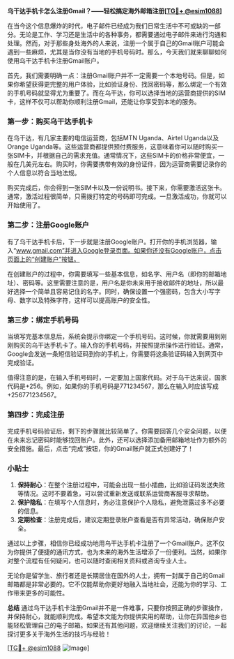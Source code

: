 **乌干达手机卡怎么注册Gmail？——轻松搞定海外邮箱注册[[TG💪+ @esim1088](https://t.me/s/esim1088)]**

在当今这个信息爆炸的时代，电子邮件已经成为我们日常生活中不可或缺的一部分。无论是工作、学习还是生活中的各种事务，都需要通过电子邮件来进行沟通和处理。然而，对于那些身处海外的人来说，注册一个属于自己的Gmail账户可能会遇到一些麻烦，尤其是当你没有当地的手机号码时。那么，今天我们就来聊聊如何使用乌干达手机卡注册Gmail账户。

首先，我们需要明确一点：注册Gmail账户并不一定需要一个本地号码。但是，如果你希望获得更完整的用户体验，比如验证身份、找回密码等，那么绑定一个有效的手机号码就显得尤为重要了。而在乌干达，你可以选择当地的运营商提供的SIM卡，这样不仅可以帮助你顺利注册Gmail，还能让你享受到本地的服务。

### **第一步：购买乌干达手机卡**
在乌干达，有几家主要的电信运营商，包括MTN Uganda、Airtel Uganda以及Orange Uganda等。这些运营商都提供预付费服务，这意味着你可以随时购买一张SIM卡，并根据自己的需求充值。通常情况下，这些SIM卡的价格非常便宜，一般在几美元左右。购买时，你需要携带有效的身份证件，因为运营商需要记录你的个人信息以符合当地法规。

购买完成后，你会得到一张SIM卡以及一份说明书。接下来，你需要激活这张卡。通常，激活过程很简单，只需拨打特定的号码即可完成。一旦激活成功，你就可以开始使用了。

### **第二步：注册Google账户**
有了乌干达手机卡后，下一步就是注册Google账户。打开你的手机浏览器，输入“www.gmail.com”并进入Google登录页面。如果你还没有Google账户，点击页面上的“创建账户”按钮。

在创建账户的过程中，你需要填写一些基本信息，如名字、用户名（即你的邮箱地址）、密码等。这里需要注意的是，用户名是你未来用于接收邮件的地址，所以最好选择一个简单且容易记住的名字。同时，确保设置一个强密码，包含大小写字母、数字以及特殊字符，这样可以提高账户的安全性。

### **第三步：绑定手机号码**
当填写完基本信息后，系统会提示你绑定一个手机号码。这时候，你就需要用到刚刚购买的乌干达手机卡了。输入你的手机号码，并按照提示操作进行验证。通常，Google会发送一条短信验证码到你的手机上，你需要将这条验证码输入到网页中完成验证。

值得注意的是，在输入手机号码时，一定要加上国家代码。对于乌干达来说，国家代码是+256。例如，如果你的手机号码是771234567，那么在输入时应该写成+256771234567。

### **第四步：完成注册**
完成手机号码验证后，剩下的步骤就比较简单了。你需要回答几个安全问题，以便在未来忘记密码时能够找回账户。此外，还可以选择添加备用邮箱地址作为额外的安全措施。最后，点击“完成”按钮，你的Gmail账户就正式创建好了！

### **小贴士**
1. **保持耐心**：在整个注册过程中，可能会出现一些小插曲，比如验证码发送失败等情况。这时不要着急，可以尝试重新发送或联系运营商客服寻求帮助。
2. **保护隐私**：在填写个人信息时，务必注意保护个人隐私，避免泄露过多不必要的信息。
3. **定期检查**：注册完成后，建议定期登录账户查看是否有异常活动，确保账户安全。

通过以上步骤，相信你已经成功地用乌干达手机卡注册了一个Gmail账户。这不仅为你提供了便捷的通讯方式，也为未来的海外生活增添了一份便利。当然，如果你对整个流程有任何疑问，也可以随时查阅相关资料或咨询专业人士。

无论你是留学生、旅行者还是长期居住在国外的人士，拥有一封属于自己的Gmail邮箱都是非常必要的。它不仅能帮助你更好地融入当地社会，还能为你的学习、工作带来更多的可能性。

**总结**
通过乌干达手机卡注册Gmail并不是一件难事，只要你按照正确的步骤操作，并保持耐心，就能顺利完成。希望本文能为你提供实用的帮助，让你在异国他乡也能轻松管理自己的电子邮箱。如果还有其他问题，欢迎继续关注我们的讨论，一起探讨更多关于海外生活的技巧与经验！

[[TG💪+ @esim1088](https://t.me/s/esim1088) ![Image](https://i.postimg.cc/4NQfJmqS/Snipaste-2025-05-13-00-14-12.png)]